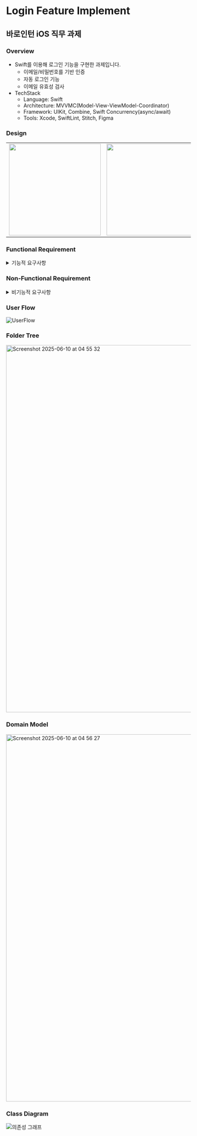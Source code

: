 # Login Feature Implement
## 바로인턴 iOS 직무 과제
### Overview
- Swift를 이용해 로그인 기능을 구현한 과제입니다.
  - 이메일/비밀번호를 기반 인증
  - 자동 로그인 기능
  - 이메일 유효성 검사
- TechStack
  - Language: Swift
  - Architecture: MVVMC(Model-View-ViewModel-Coordinator)
  - Framework: UIKit, Combine, Swift Concurrency(async/await)
  - Tools: Xcode, SwiftLint, Stitch, Figma

### Design
<table>
  <tr>
    <td><img src="https://github.com/user-attachments/assets/0d1315f9-2fc1-4b0e-a186-13f6d1b295b6" width="250"/></td>
    <td><img src="https://github.com/user-attachments/assets/7d5cb1a2-64de-4496-8342-0c3dc6524225" width="250"/></td>
    <td><img src="https://github.com/user-attachments/assets/936146fb-ff86-4734-a2bd-efcb15205ee9" width="250"/></td>
    <td><img src="https://github.com/user-attachments/assets/104165b6-824a-4f32-be34-1f9a840824b4" width="250"/></td>
  </tr>

</table>

### Functional Requirement
<details>
  <summary>기능적 요구사항</summary>
  
- [x] **시작하기 화면**
    - [x] 사용자는 시작하기 버튼을 누를 수 있습니다.
        - [x] 비회원이면 회원가입 화면으로 이동합니다.
        - [x] 회원이면 로그인 성공 화면으로 이동합니다.
    - [x] 회원/ 비회원 여부는 저장된 로그인 정보로 판단합니다.
- [x] **회원가입 화면**
    - [x] 아이디 등록
        - [x] 아이디는 이메일 주소여야합니다.
            - [x] 예) abc@gmail.com
        - [x] 아이디는 다음 조건을 만족해야 합니다.
            - [x] 이메일 영역(@이후) 을 제외하고 최소 6자 이상, 최대 20자 이하여야 합니다.
            - [x] 영문 소문자(a-z)와 숫자(0-9)만 허용됩니다.
            - [x] 숫자로 시작할 수 없습니다.
        - [x] 아이디 중복체크는 회원가입 버튼을 탭할 때 수행됩니다.
    - [x] 비밀번호 등록
        - [x] 2개의 입력창이 있습니다.
            - [x] 비밀번호 입력창
            - [x] 비밀번호 확인창
        - [x] 비밀번호 제한 조건
            - [x] 최소 8자 이상
            - [x] 이외 추가 조건은 자유롭게 정의하시면 됩니다.
    - [x] 닉네임 등록
    - [x] 회원가입 버튼
        - [x] 회원가입 버튼은 아래 조건에 따라 활성화 됩니다.
            - [x] 아이디 입력 완료
            - [x] 비밀번호 입력 완료, 비밀번호 확인창과 일치
            - [x] 닉네임 입력 완료
        - [x] 버튼을 탭하면 회원가입을 시도하며, 서버와 통신하는 부분을 로컬 저장으로 대체합니다.
            - [x] 보통 회원가입 서버 요청이 성공하면 회원가입 정보는 서버가 관리하는 DB 에 저장되어야하지만, 이 과제에는 서버 요청을 생략하고 회원가입 정보를 CoreData 에 저장합니다.
        - [x] 회원가입 성공 조건
            - [x] 입력한 이메일이 로컬 DB에 저장된 아이디(이메일)와 중복되지 않아야 합니다.
        - [x] 회원가입에 성공하였다면 로그인 성공 화면으로 이동합니다.
    - [x] 이외 사용자를 위한 부가적인 UX 들은 자유롭게 추가해주세요.
- [x] **로그인 성공 화면**
    - [ ] 화면에 진입하였을 때 사용자의 “{닉네임} 님 환영합니다.”을 화면에 표시합니다.
    - [x] 로그아웃 버튼이 존재합니다. 탭 시 시작하기 화면으로 이동합니다.
    - [x] 회원탈퇴 버튼이 존재합니다. 탭 시, CoreData 에서 회원정보가 삭제되고 시작하기 화면으로 이동합니다.
- [ ] **테스트**
    - [ ] 회원가입/로그인 페이지 완성후 완벽한지 테스트하기
        - 다양한 상황에서 테스트해보기
</details>

### Non-Functional Requirement
<details>
  <summary>비기능적 요구사항</summary>

  - [x] 사용자 이메일에 대한 유일성이 지켜져야 한다.
  - [x] 입력받은 데이터는 항상 요구하는 형식과 일치해야 한다.
  - [ ] 에러 상황에 대한 안내를 사용자에게 명확히 전달한다.
</details>

### User Flow
![UserFlow](https://github.com/user-attachments/assets/33978035-8bc2-41b3-a5bc-117dc86db12f)


### Folder Tree
<img width="1002" alt="Screenshot 2025-06-10 at 04 55 32" src="https://github.com/user-attachments/assets/43a08bf8-5e98-41b1-a011-65196b6e2b22" />

### Domain Model
<img width="1002" alt="Screenshot 2025-06-10 at 04 56 27" src="https://github.com/user-attachments/assets/5c100eea-1af5-46f9-9aeb-2df83071e9c0" />

### Class Diagram
<!-- <img width="1002" alt="Screenshot 2025-06-10 at 04 58 00" src="https://github.com/user-attachments/assets/2110530c-9ff1-44c7-ad0d-c4e68adbfd24" />
<img width="1002" alt="Screenshot 2025-06-10 at 13 17 59" src="https://github.com/user-attachments/assets/3e9655ae-f2eb-497b-b569-625d442f89a9" /> -->
<!--![바로인턴+04  직무과제  2025-06-11 10 33 51 excalidraw](https://github.com/user-attachments/assets/9cd80308-33d6-42ee-9caf-df84e2343606)-->
![의존성 그래프](https://github.com/user-attachments/assets/03fa06c0-a9e2-48fd-95cc-1b18c412226d)





